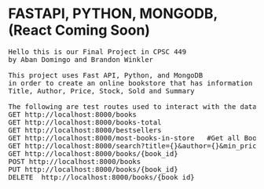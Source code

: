 # FASTAPI, PYTHON, MONGODB, (React Coming Soon)
<pre>
Hello this is our Final Project in CPSC 449
by Aban Domingo and Brandon Winkler

This project uses Fast API, Python, and MongoDB
in order to create an online bookstore that has information such as
Title, Author, Price, Stock, Sold and Summary

The following are test routes used to interact with the database
GET http://localhost:8000/books                                                 #Get all Books
GET http://localhost:8000/books-total                                           #Number of Books
GET http://localhost:8000/bestsellers                                           #Top 5 BestSellers
GET http://localhost:8000/most-books-in-store   #Get all Books                  #Top 5 Authors with Books in Store
GET http://localhost:8000/search?title={}&author={}&min_price={}&max_price={}   #Search for Book
GET http://localhost:8000/books/{book_id}                                       #Get Book by Id
POST http://localhost:8000/books                                                #Create A Book
PUT http://localhost:8000/books/{book_id}                                       #Update A Book
DELETE  http://localhost:8000/books/{book_id}                                   #Delete A Book
</pre>
